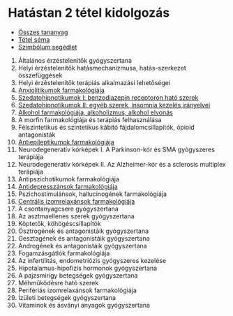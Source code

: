 # Hatástan 2 tétel kidolgozás

- [Összes tananyag](../README.md)
- [Tétel séma](../Schema.md)
- [Szimbólum segédlet](../Symbols.md)

1. Általános érzéstelenítők gyógyszertana
2. Helyi érzéstelenítők hatásmechanizmusa, hatás-szerkezet összefüggések
3. Helyi érzéstelenítők terápiás alkalmazási lehetőségei
4. [Anxiolitikumok farmakológiája](4.%20Anxiolitikumok%20farmakológiája.md)
5. [Szedatohipnotikumok I: benzodiazepin receptoron ható szerek](5.%20Szedatohipnotikumok%20I.%20benzodiazepin%20receptoron%20ható%20szerek.md)
6. [Szedatohipnotikumok II: egyéb szerek, insomnia kezelés irányelvei](6.%20Szedatohipnotikumok%20II.%20egyéb%20szerek,%20insomnia%20kezelés%20irányelvei.md)
7. [Alkohol farmakológiája, alkoholizmus, alkohol elvonás](7.%20Alkohol%20farmakológiája,%20alkoholizmus,%20alkohol%20elvonás.md)
8. A morfin farmakológiája és terápiás felhasználása
9. Félszintetikus és szintetikus kábító fájdalomcsillapítók, ópioid antagonisták
10. [Antiepileptikumok farmakológiája](10.%20Antiepileptikumok%20farmakológiája.md)
11. Neurodegeneratív kórképek I. A Parkinson-kór és SMA gyógyszeres terápiája
12. Neurodegeneratív kórképek II. Az Alzheimer-kór és a sclerosis multiplex terápiája
13. Antipszichotikumok farmakológiája
14. [Antidepresszánsok farmakológiája](14.%20Antidepressz%C3%A1nsok%20farmakol%C3%B3gi%C3%A1ja.md)
15. Pszichostimulánsok, hallucinogének farmakológiája
16. [Centrális izomrelaxánsok farmakológiája](16.%20Centr%C3%A1lis%20izomrelax%C3%A1nsok%20farmakol%C3%B3gi%C3%A1ja.md)
17. A csontanyagcsere gyógyszertana
18. Az asztmaellenes szerek gyógyszertana
19. Köptetők, köhögéscsillapítók
20. Ösztrogének és antagonistáik gyógyszertana
21. Gesztagének és antagonistáik gyógyszertana
22. Androgének és antagonistáik gyógyszertana
23. Fogamzásgátlók farmakológiája
24. Az infertilitás, endometriózis gyógyszeres kezelése
25. Hipotalamus-hipofízis hormonok gyógyszertana
26. A pajzsmirigy betegségek gyógyszertana
27. Méhműködésre ható szerek
28. Perifériás izomrelaxánsok farmakológiája
29. Ízületi betegségek gyógyszertana
30. Vitaminok és ásványi anyagok gyógyszertana
